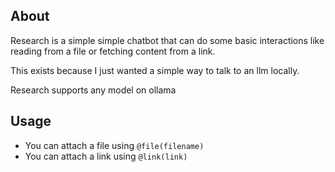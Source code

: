 ## About
Research is a simple simple chatbot that can do some basic interactions like reading from a file or fetching content from a link.

This exists because I just wanted a simple way to talk to an llm locally.

Research supports any model on ollama

## Usage
* You can attach a file using `@file(filename)`
* You can attach a link using `@link(link)`
